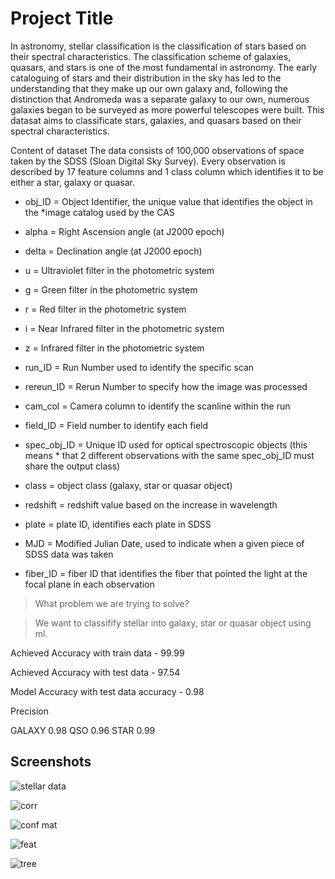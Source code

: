 
# Project Title

In astronomy, stellar classification is the classification of stars based on their spectral characteristics. The classification scheme of galaxies, quasars, and stars is one of the most fundamental in astronomy. The early cataloguing of stars and their distribution in the sky has led to the understanding that they make up our own galaxy and, following the distinction that Andromeda was a separate galaxy to our own, numerous galaxies began to be surveyed as more powerful telescopes were built. This datasat aims to classificate stars, galaxies, and quasars based on their spectral characteristics.

Content of dataset
The data consists of 100,000 observations of space taken by the SDSS (Sloan Digital Sky Survey). Every observation is described by 17 feature columns and 1 class column which identifies it to be either a star, galaxy or quasar.

* obj_ID = Object Identifier, the unique value that identifies the object in the *image catalog used by the CAS

* alpha = Right Ascension angle (at J2000 epoch)

* delta = Declination angle (at J2000 epoch)

* u = Ultraviolet filter in the photometric system

* g = Green filter in the photometric system

* r = Red filter in the photometric system

* i = Near Infrared filter in the photometric system

* z = Infrared filter in the photometric system

* run_ID = Run Number used to identify the specific scan

* rereun_ID = Rerun Number to specify how the image was processed

* cam_col = Camera column to identify the scanline within the run

* field_ID = Field number to identify each field

* spec_obj_ID = Unique ID used for optical spectroscopic objects (this means * that 2 different observations with the same spec_obj_ID must share the output class)

* class = object class (galaxy, star or quasar object)

* redshift = redshift value based on the increase in wavelength

* plate = plate ID, identifies each plate in SDSS

* MJD = Modified Julian Date, used to indicate when a given piece of SDSS data was taken

* fiber_ID = fiber ID that identifies the fiber that pointed the light at the focal plane in each observation


> What problem we are trying to solve?

> We want to classifify stellar into galaxy, star or quasar object using ml.

Achieved Accuracy with train data - 99.99

Achieved Accuracy with test data - 97.54

Model Accuracy with test data accuracy - 0.98

Precision

GALAXY 0.98
QSO 0.96
STAR 0.99


## Screenshots
![stellar data](https://user-images.githubusercontent.com/63599968/160067694-defa077e-3a26-49ba-9e69-3fe88655fa18.png)

![corr](https://user-images.githubusercontent.com/63599968/160067218-f801e968-f290-4244-b30e-e71614422441.png)

![conf mat](https://user-images.githubusercontent.com/63599968/160067623-09543901-4bbe-4c81-83f6-1f33e7f68821.png)

![feat](https://user-images.githubusercontent.com/63599968/160067629-502d9a2b-ebc8-4857-a096-b9dd8120a438.png)

![tree](https://user-images.githubusercontent.com/63599968/160067652-af8c31df-7375-4f6f-9f34-ff595f6e99ec.png)



